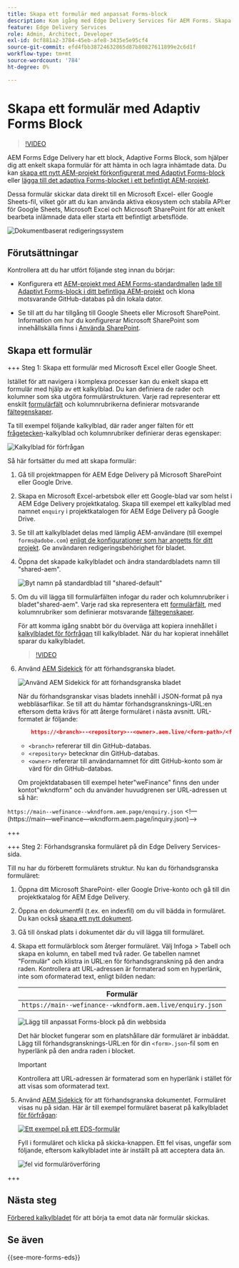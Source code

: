 ```yaml
---
title: Skapa ett formulär med anpassat Forms-block
description: Kom igång med Edge Delivery Services för AEM Forms. Skapa perfekta formulär, snabbt! AEM Forms Edge Delivery-baserad redigering = blixtsnabb och SEO-anpassade formulär för nöjdare användare och sökmotorer.
feature: Edge Delivery Services
role: Admin, Architect, Developer
exl-id: 0cf881a2-3784-45eb-afe8-3435e5e95cf4
source-git-commit: efd4fbb38724632865d87b80827611899e2c6d1f
workflow-type: tm+mt
source-wordcount: '784'
ht-degree: 0%

---
```


# Skapa ett formulär med Adaptiv Forms Block

>[!VIDEO](https://video.tv.adobe.com/v/3427881?quality=12&learn=on)

AEM Forms Edge Delivery har ett block, Adaptive Forms Block, som hjälper dig att enkelt skapa formulär för att hämta in och lagra inhämtade data. Du kan [skapa ett nytt AEM-projekt förkonfigurerat med Adaptivt Forms-block](/help/edge/docs/forms/tutorial.md#create-a-new-aem-project-pre-configured-with-adaptive-forms-block) eller [lägga till det adaptiva Forms-blocket i ett befintligt AEM-projekt](/help/edge/docs/forms/tutorial.md#add-adaptive-forms-block-to-your-existing-aem-project).

Dessa formulär skickar data direkt till en Microsoft Excel- eller Google Sheets-fil, vilket gör att du kan använda aktiva ekosystem och stabila API:er för Google Sheets, Microsoft Excel och Microsoft SharePoint för att enkelt bearbeta inlämnade data eller starta ett befintligt arbetsflöde.

![Dokumentbaserat redigeringssystem](/help/edge/assets/document-based-authoring-workflow-create-form.png)


## Förutsättningar

Kontrollera att du har utfört följande steg innan du börjar:

* Konfigurera ett [AEM-projekt med AEM Forms-standardmallen](/help/edge/docs/forms/tutorial.md#create-a-new-aem-project-pre-configured-with-adaptive-forms-block) [lade till Adaptivt Forms-block i ditt befintliga AEM-projekt](/help/edge/docs/forms/tutorial.md#add-adaptive-forms-block-to-your-existing-aem-project) och klona motsvarande GitHub-databas på din lokala dator.
<!--In this document, the local folder of your Edge Delivery Services (EDS) project is referred as `[EDS Project repository]`.  -->
* Se till att du har tillgång till Google Sheets eller Microsoft SharePoint. Information om hur du konfigurerar Microsoft SharePoint som innehållskälla finns i [Använda SharePoint](https://www.aem.live/docs/setup-customer-sharepoint).



## Skapa ett formulär

<!--
+++ Step 1: Add the Adaptive Forms Block to your Edge Delivery Services (EDS) project.

The Adaptive  empowers users to create forms for an Edge Delivery Service Site. However, this block isn't included in the default AEM boilerplate (used to create an Edge Delivery Services project). To seamlessly integrate the Adaptive Forms Block into your Edge Delivery Services project:

1. **Clone the Adaptive Forms Block repository**: Clone the [Adaptive Forms Block repository](https://github.com/adobe-rnd/form-block) on your local machine. It contains the code to render the form on an EDS webpage. In this document, the local folder of your Forms Block repository is referred as `[Adaptive Forms Block repository]`.
2. **Locate the Adaptive Forms Block Repository:** Access the [Adaptive Forms Block repository]/blocks/src folder and copy its content. 

3. on your local machine and copy the `form` folder. 
4. **Paste the Adaptive Forms Block's code into your EDS Project:**
Navigate to the [EDS Project repository]/blocks/ folder on your local machine and create a 'form' folder. Paste the `[Adaptive Forms Block repository]/blocks/src content`, copied in perevious step to the `[EDS Project repository]/blocks/form` folder.
1. **Commit Changes to GitHub:** Check in the `[EDS Project repository]/blocks/form` folder and its underlying files to your Edge Delivery Services project on GitHub.

After completing these steps, the Adaptive Forms Block is successfully added to your Edge Delivery Services (EDS) project repository on GitHub. You can now create and add forms to a EDS Sites page.
 

**Troubleshooting GitHub build issues**

Ensure a smooth GitHub build process by addressing potential issues:

* **Resolve Module Path Error:**
    If you encounter the error "Unable to resolve path to module "'../../scripts/lib-franklin.js'", navigate to the [EDS Project]/blocks/forms/form.js file. Update the import statement by replacing the lib-franklin.js file with the aem.js file.

* **Handle Linting Errors:**
    Should you come across any linting errors, you can bypass them. Open the [EDS Project]/package.json file and modify the "lint" script from "lint": "npm run lint:js && npm run lint:css" to "lint": "echo 'skipping linting for now'". Save the file and commit the changes to your GitHub project. -->

+++ Steg 1: Skapa ett formulär med Microsoft Excel eller Google Sheet.

Istället för att navigera i komplexa processer kan du enkelt skapa ett formulär med hjälp av ett kalkylblad. Du kan definiera de rader och kolumner som ska utgöra formulärstrukturen. Varje rad representerar ett enskilt [formulärfält](/help/edge/docs/forms/form-components.md#available-components) och kolumnrubrikerna definierar motsvarande [fältegenskaper](/help/edge/docs/forms/form-components.md#components-properties).

Ta till exempel följande kalkylblad, där rader anger fälten för ett [frågetecken](/help/edge/assets/enquiry.xlsx)-kalkylblad och kolumnrubriker definierar deras egenskaper:

![Kalkylblad för förfrågan](/help/edge/assets/enquiry-form-spreadsheet.png)

Så här fortsätter du med att skapa formulär:

1. Gå till projektmappen för AEM Edge Delivery på Microsoft SharePoint eller Google Drive.

1. Skapa en Microsoft Excel-arbetsbok eller ett Google-blad var som helst i AEM Edge Delivery projektkatalog. Skapa till exempel ett kalkylblad med namnet `enquiry` i projektkatalogen för AEM Edge Delivery på Google Drive.

   <!-- ![Sample Content on Google Drive](/help/edge/assets/upload-sample-files-to-your-content-folder.png)-->

1. Se till att kalkylbladet delas med lämplig AEM-användare (till exempel `forms@adobe.com`) [enligt de konfigurationer som har angetts för ditt projekt](https://www.aem.live/docs/setup-customer-sharepoint). Ge användaren redigeringsbehörighet för bladet.

1. Öppna det skapade kalkylbladet och ändra standardbladets namn till &quot;shared-aem&quot;.

   ![Byt namn på standardblad till &quot;shared-default&quot;](/help/edge/assets/rename-sheet-to-shared-default.png)

1. Om du vill lägga till formulärfälten infogar du rader och kolumnrubriker i bladet&quot;shared-aem&quot;. Varje rad ska representera ett [formulärfält](/help/edge/docs/forms/form-components.md#available-components), med kolumnrubriker som definierar motsvarande [fältegenskaper](/help/edge/docs/forms/form-components.md#components-properties).


   För att komma igång snabbt bör du överväga att kopiera innehållet i [kalkylbladet för förfrågan](/help/edge/assets/enquiry.xlsx) till kalkylbladet. När du har kopierat innehållet sparar du kalkylbladet.

   >[!VIDEO](https://video.tv.adobe.com/v/3427468?quality=12&learn=on)


1. Använd [AEM Sidekick](https://www.aem.live/developer/tutorial#preview-and-publish-your-content) för att förhandsgranska bladet.

   ![Använd AEM Sidekick för att förhandsgranska bladet](/help/edge/assets/preview-form.png)

   När du förhandsgranskar visas bladets innehåll i JSON-format på nya webbläsarflikar. Se till att du hämtar förhandsgransknings-URL:en eftersom detta krävs för att återge formuläret i nästa avsnitt. URL-formatet är följande:


   ```JSON
       https://<branch>--<repository>--<owner>.aem.live/<form-path>/<form-file-name>.json
   ```

   * `<branch>` refererar till din GitHub-databas.
   * `<repository>` betecknar din GitHub-databas.
   * `<owner>` refererar till användarnamnet för ditt GitHub-konto som är värd för din GitHub-databas.

   Om projektdatabasen till exempel heter&quot;weFinance&quot; finns den under kontot&quot;wkndform&quot; och du använder huvudgrenen ser URL-adressen ut så här:

`https://main--wefinance--wkndform.aem.page/enquiry.json`
&lt;!—(https://main—weFinance—wkndform.aem.page/inquiry.json)—>


+++

+++ Steg 2: Förhandsgranska formuläret på din Edge Delivery Services-sida.


Till nu har du förberett formulärets struktur. Nu kan du förhandsgranska formuläret:

1. Öppna ditt Microsoft SharePoint- eller Google Drive-konto och gå till din projektkatalog för AEM Edge Delivery.



1. Öppna en dokumentfil (t.ex. en indexfil) om du vill bädda in formuläret. Du kan också [skapa ett nytt dokument](/help/edge/assets/enquiry-form.docx).

1. Gå till önskad plats i dokumentet där du vill lägga till formuläret.

1. Skapa ett formulärblock som återger formuläret. Välj Infoga > Tabell och skapa en kolumn, en tabell med två rader. Ge tabellen namnet &quot;Formulär&quot; och klistra in URL:en för förhandsgranskning på den andra raden. Kontrollera att URL-adressen är formaterad som en hyperlänk, inte som oformaterad text, enligt bilden nedan:

   | Formulär |
   |---|
   | `https://main--wefinance--wkndform.aem.live/enquiry.json` |


   ![Lägg till anpassat Forms-block på din webbsida](/help/edge/assets/enquiry-doc-to-embed-form.png)

   Det här blocket fungerar som en platshållare där formuläret är inbäddat. Lägg till förhandsgransknings-URL:en för din `<form>.json`-fil som en hyperlänk på den andra raden i blocket.

   >[!IMPORTANT]
   >
   >
   > Kontrollera att URL-adressen är formaterad som en hyperlänk i stället för att visas som oformaterad text.


1. Använd [AEM Sidekick](https://www.aem.live/developer/tutorial#preview-and-publish-your-content) för att förhandsgranska dokumentet. Formuläret visas nu på sidan. Här är till exempel formuläret baserat på kalkylbladet [för förfrågan](/help/edge/assets/enquiry-form.docx):


   [![Ett exempel på ett EDS-formulär](/help/edge/assets/updated-form.png)](https://main--wefinance--wkndform.aem.page/enquiry-form)

   Fyll i formuläret och klicka på skicka-knappen. Ett fel visas, ungefär som följande, eftersom kalkylbladet inte är inställt på att acceptera data än.

   ![fel vid formuläröverföring](/help/edge/assets/form-error.png)

+++


## Nästa steg

[Förbered kalkylbladet](/help/edge/docs/forms/submit-forms.md) för att börja ta emot data när formulär skickas.


## Se även

{{see-more-forms-eds}}
